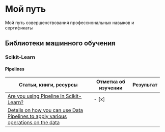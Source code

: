 # Мой путь
Мой путь совершенствования профессиональных навыков и сертификаты

## Библиотеки машинного обучения

### Scikit-Learn

#### Pipelines
|Статьи, книги, ресурсы|Отметка об изучении|Результат|
|-|-|-|
|[Are you using Pipeline in Scikit-Learn?](https://towardsdatascience.com/are-you-using-pipeline-in-scikit-learn-ac4cd85cb27f)| - [x] ||
|[Details on how you can use Data Pipelines to apply various operations on the data](https://github.com/ankitgoel1602/data-science/tree/master/data-pipeline])|||

